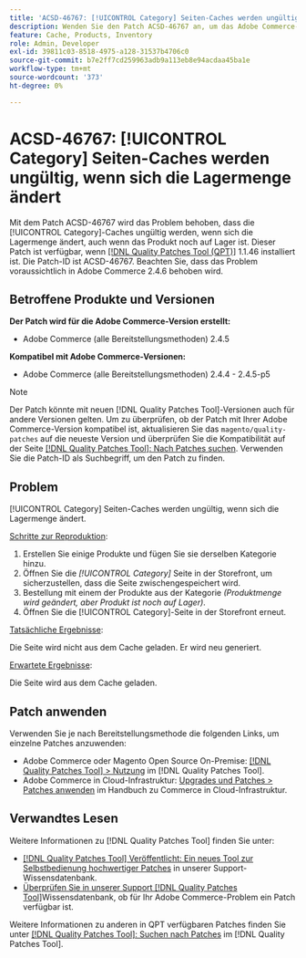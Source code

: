 ```yaml
---
title: 'ACSD-46767: [!UICONTROL Category] Seiten-Caches werden ungültig, wenn sich die Lagermenge ändert'
description: Wenden Sie den Patch ACSD-46767 an, um das Adobe Commerce-Problem zu beheben, bei dem die [!UICONTROL Category]-Caches ungültig werden, wenn sich die Lagermenge ändert, auch wenn das Produkt noch auf Lager ist.
feature: Cache, Products, Inventory
role: Admin, Developer
exl-id: 39811c03-8518-4975-a128-31537b4706c0
source-git-commit: b7e2ff7cd259963adb9a113eb8e94acdaa45ba1e
workflow-type: tm+mt
source-wordcount: '373'
ht-degree: 0%

---
```


# ACSD-46767: [!UICONTROL Category] Seiten-Caches werden ungültig, wenn sich die Lagermenge ändert

Mit dem Patch ACSD-46767 wird das Problem behoben, dass die [!UICONTROL Category]-Caches ungültig werden, wenn sich die Lagermenge ändert, auch wenn das Produkt noch auf Lager ist. Dieser Patch ist verfügbar, wenn [[!DNL Quality Patches Tool (QPT)]](/help/announcements/adobe-commerce-announcements/magento-quality-patches-released-new-tool-to-self-serve-quality-patches.md) 1.1.46 installiert ist. Die Patch-ID ist ACSD-46767. Beachten Sie, dass das Problem voraussichtlich in Adobe Commerce 2.4.6 behoben wird.

## Betroffene Produkte und Versionen

**Der Patch wird für die Adobe Commerce-Version erstellt:**

* Adobe Commerce (alle Bereitstellungsmethoden) 2.4.5

**Kompatibel mit Adobe Commerce-Versionen:**

* Adobe Commerce (alle Bereitstellungsmethoden) 2.4.4 - 2.4.5-p5

>[!NOTE]
>
>Der Patch könnte mit neuen [!DNL Quality Patches Tool]-Versionen auch für andere Versionen gelten. Um zu überprüfen, ob der Patch mit Ihrer Adobe Commerce-Version kompatibel ist, aktualisieren Sie das `magento/quality-patches` auf die neueste Version und überprüfen Sie die Kompatibilität auf der Seite [[!DNL Quality Patches Tool]: Nach Patches suchen](https://experienceleague.adobe.com/tools/commerce-quality-patches/index.html?lang=de). Verwenden Sie die Patch-ID als Suchbegriff, um den Patch zu finden.

## Problem

[!UICONTROL Category] Seiten-Caches werden ungültig, wenn sich die Lagermenge ändert.

<u>Schritte zur Reproduktion</u>:

1. Erstellen Sie einige Produkte und fügen Sie sie derselben Kategorie hinzu.
1. Öffnen Sie die *[!UICONTROL Category]* Seite in der Storefront, um sicherzustellen, dass die Seite zwischengespeichert wird.
1. Bestellung mit einem der Produkte aus der Kategorie *(Produktmenge wird geändert, aber Produkt ist noch auf Lager)*.
1. Öffnen Sie die [!UICONTROL Category]-Seite in der Storefront erneut.

<u>Tatsächliche Ergebnisse</u>:

Die Seite wird nicht aus dem Cache geladen. Er wird neu generiert.

<u>Erwartete Ergebnisse</u>:

Die Seite wird aus dem Cache geladen.

## Patch anwenden

Verwenden Sie je nach Bereitstellungsmethode die folgenden Links, um einzelne Patches anzuwenden:

* Adobe Commerce oder Magento Open Source On-Premise: [[!DNL Quality Patches Tool] > Nutzung](https://experienceleague.adobe.com/docs/commerce-operations/tools/quality-patches-tool/usage.html?lang=de) im [!DNL Quality Patches Tool].
* Adobe Commerce in Cloud-Infrastruktur: [Upgrades und Patches > Patches anwenden](https://experienceleague.adobe.com/docs/commerce-cloud-service/user-guide/develop/upgrade/apply-patches.html?lang=de) im Handbuch zu Commerce in Cloud-Infrastruktur.

## Verwandtes Lesen

Weitere Informationen zu [!DNL Quality Patches Tool] finden Sie unter:

* [[!DNL Quality Patches Tool] Veröffentlicht: Ein neues Tool zur Selbstbedienung hochwertiger Patches](/help/announcements/adobe-commerce-announcements/magento-quality-patches-released-new-tool-to-self-serve-quality-patches.md) in unserer Support-Wissensdatenbank.
* [Überprüfen Sie in unserer Support [!DNL Quality Patches Tool]](/help/support-tools/patches-available-in-qpt-tool/check-patch-for-magento-issue-with-magento-quality-patches.md)Wissensdatenbank, ob für Ihr Adobe Commerce-Problem ein Patch verfügbar ist.

Weitere Informationen zu anderen in QPT verfügbaren Patches finden Sie unter [[!DNL Quality Patches Tool]: Suchen nach Patches](https://experienceleague.adobe.com/tools/commerce-quality-patches/index.html?lang=de) im [!DNL Quality Patches Tool].
